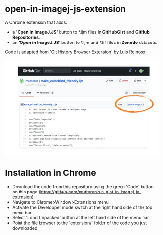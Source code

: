 # open-in-imagej-js-extension
A Chrome extension that adds:

 * a **'Open in ImageJ.JS'** button to *.ijm files in **GitHubGist** and **GitHub Repositories**.
 * an **'Open in ImageJ.JS'** button to *.ijm and *.tif files in **Zenodo** datasets.


Code is adapted from 'Git History Browser Extension' by Luis Reinoso

[![](screenshots/Stack0000.jpg)](screenshots/Stack0000.jpg)

# Installation in Chrome
 * Download the code from this repository using the green 'Code' button on this page (https://github.com/mutterer/run-gist-in-imagej-js-extension) 
 * Navigate to Chrome>Window>Extensions menu
 * Activate the Developper mode switch at the right hand side of the top menu bar
 * Select 'Load Unpacked' button at the left hand side of the menu bar
 * Point the file browser to the 'extension/' folder of the code you just downloaded
